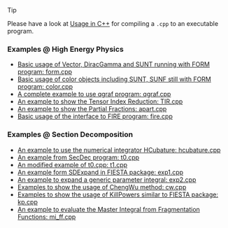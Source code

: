 > [!TIP]
> Please have a look at [Usage in C++](usage-in-c++.md) for compiling a `.cpp` to an executable program.

### Examples @ High Energy Physics

- [Basic usage of Vector, DiracGamma and SUNT running with FORM program: form.cpp](https://heplib.github.io/src/form.cpp)
- [Basic usage of color objects including SUNT, SUNF still with FORM program: color.cpp](https://heplib.github.io/src/color.cpp)
- [A complete example to use qgraf program: qgraf.cpp](https://heplib.github.io/src/qgraf.cpp)
- [An example to show the Tensor Index Reduction: TIR.cpp](https://heplib.github.io/src/TIR.cpp)
- [An example to show the Partial Fractions: apart.cpp](https://heplib.github.io/src/apart.cpp)
- [Basic usage of the interface to FIRE program: fire.cpp](https://heplib.github.io/src/fire.cpp)

### Examples @ Section Decomposition

- [An example to use the numerical integrator HCubature: hcubature.cpp](https://heplib.github.io/src/hcubature.cpp)
- [An example from SecDec program: t0.cpp](https://heplib.github.io/src/t0.cpp)
- [An modified example of t0.cpp: t1.cpp](https://heplib.github.io/src/t1.cpp)
- [An example form SDExpand in FIESTA package: exp1.cpp](https://heplib.github.io/src/exp1.cpp)
- [An example to expand a generic parameter integral: exp2.cpp](https://heplib.github.io/src/exp2.cpp)
- [Examples to show the usage of ChengWu method: cw.cpp](https://heplib.github.io/src/cw.cpp)
- [Examples to show the usage of KillPowers similar to FIESTA package: kp.cpp](https://heplib.github.io/src/kp.cpp)
- [An example to evaluate the Master Integral from Fragmentation Functions: mi_ff.cpp](https://heplib.github.io/src/mi_ff.cpp)

